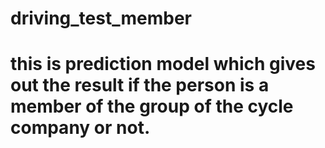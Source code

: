 # driving_test_member
# this is prediction model which gives out the result if the person is a member of the group of the cycle company or not.
